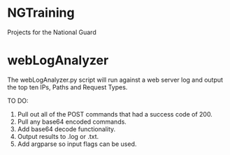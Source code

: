 # NGTraining
Projects for the National Guard

# webLogAnalyzer

The webLogAnalyzer.py script will run against a web server log and output the top ten IPs, Paths and Request Types.  

TO DO:
1. Pull out all of the POST commands that had a success code of 200.
2. Pull any base64 encoded commands.
3. Add base64 decode functionality.
4. Output results to .log or .txt.
5. Add argparse so input flags can be used.
